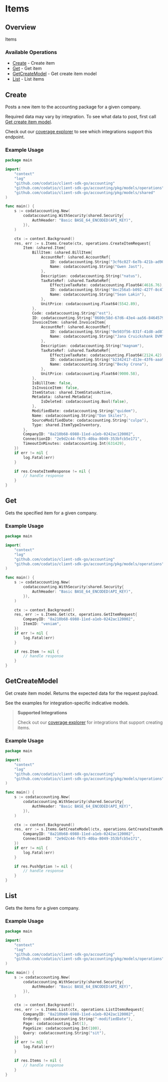 # Items

## Overview

Items

### Available Operations

* [Create](#create) - Create item
* [Get](#get) - Get item
* [GetCreateModel](#getcreatemodel) - Get create item model
* [List](#list) - List items

## Create

Posts a new item to the accounting package for a given company.

Required data may vary by integration. To see what data to post, first call [Get create item model](https://docs.codat.io/accounting-api#/operations/get-create-items-model).

Check out our [coverage explorer](https://knowledge.codat.io/supported-features/accounting?view=tab-by-data-type&dataType=items) to see which integrations support this endpoint.

### Example Usage

```go
package main

import(
	"context"
	"log"
	"github.com/codatio/client-sdk-go/accounting"
	"github.com/codatio/client-sdk-go/accounting/pkg/models/operations"
	"github.com/codatio/client-sdk-go/accounting/pkg/models/shared"
)

func main() {
    s := codataccounting.New(
        codataccounting.WithSecurity(shared.Security{
            AuthHeader: "Basic BASE_64_ENCODED(API_KEY)",
        }),
    )

    ctx := context.Background()
    res, err := s.Items.Create(ctx, operations.CreateItemRequest{
        Item: &shared.Item{
            BillItem: &shared.BillItem{
                AccountRef: &shared.AccountRef{
                    ID: codataccounting.String("3cf6c027-6e7b-421b-ad90-d2743fd6c2a1"),
                    Name: codataccounting.String("Gwen Jast"),
                },
                Description: codataccounting.String("natus"),
                TaxRateRef: &shared.TaxRateRef{
                    EffectiveTaxRate: codataccounting.Float64(4616.76),
                    ID: codataccounting.String("8ec256a5-b092-427f-8c47-996c977bbc57"),
                    Name: codataccounting.String("Sean Lakin"),
                },
                UnitPrice: codataccounting.Float64(5542.89),
            },
            Code: codataccounting.String("est"),
            ID: codataccounting.String("8600c58d-67d6-43e4-aa56-8464579cfc6c"),
            InvoiceItem: &shared.InvoiceItem{
                AccountRef: &shared.AccountRef{
                    ID: codataccounting.String("0e503f56-831f-41d8-ad87-b28e8afabc98"),
                    Name: codataccounting.String("Jana Cruickshank DVM"),
                },
                Description: codataccounting.String("magnam"),
                TaxRateRef: &shared.TaxRateRef{
                    EffectiveTaxRate: codataccounting.Float64(2124.42),
                    ID: codataccounting.String("b2342417-d13e-43f6-aaa9-ae4ae8ab4a9c"),
                    Name: codataccounting.String("Becky Crona"),
                },
                UnitPrice: codataccounting.Float64(9000.58),
            },
            IsBillItem: false,
            IsInvoiceItem: false,
            ItemStatus: shared.ItemStatusActive,
            Metadata: &shared.Metadata{
                IsDeleted: codataccounting.Bool(false),
            },
            ModifiedDate: codataccounting.String("quidem"),
            Name: codataccounting.String("Dan Skiles"),
            SourceModifiedDate: codataccounting.String("culpa"),
            Type: shared.ItemTypeInventory,
        },
        CompanyID: "8a210b68-6988-11ed-a1eb-0242ac120002",
        ConnectionID: "2e9d2c44-f675-40ba-8049-353bfcb5e171",
        TimeoutInMinutes: codataccounting.Int(631429),
    })
    if err != nil {
        log.Fatal(err)
    }

    if res.CreateItemResponse != nil {
        // handle response
    }
}
```

## Get

Gets the specified item for a given company.

### Example Usage

```go
package main

import(
	"context"
	"log"
	"github.com/codatio/client-sdk-go/accounting"
	"github.com/codatio/client-sdk-go/accounting/pkg/models/operations"
)

func main() {
    s := codataccounting.New(
        codataccounting.WithSecurity(shared.Security{
            AuthHeader: "Basic BASE_64_ENCODED(API_KEY)",
        }),
    )

    ctx := context.Background()
    res, err := s.Items.Get(ctx, operations.GetItemRequest{
        CompanyID: "8a210b68-6988-11ed-a1eb-0242ac120002",
        ItemID: "veniam",
    })
    if err != nil {
        log.Fatal(err)
    }

    if res.Item != nil {
        // handle response
    }
}
```

## GetCreateModel

Get create item model. Returns the expected data for the request payload.

See the examples for integration-specific indicative models.

> **Supported Integrations**
> 
> Check out our [coverage explorer](https://knowledge.codat.io/supported-features/accounting?view=tab-by-data-type&dataType=items) for integrations that support creating items.

### Example Usage

```go
package main

import(
	"context"
	"log"
	"github.com/codatio/client-sdk-go/accounting"
	"github.com/codatio/client-sdk-go/accounting/pkg/models/operations"
)

func main() {
    s := codataccounting.New(
        codataccounting.WithSecurity(shared.Security{
            AuthHeader: "Basic BASE_64_ENCODED(API_KEY)",
        }),
    )

    ctx := context.Background()
    res, err := s.Items.GetCreateModel(ctx, operations.GetCreateItemsModelRequest{
        CompanyID: "8a210b68-6988-11ed-a1eb-0242ac120002",
        ConnectionID: "2e9d2c44-f675-40ba-8049-353bfcb5e171",
    })
    if err != nil {
        log.Fatal(err)
    }

    if res.PushOption != nil {
        // handle response
    }
}
```

## List

Gets the items for a given company.

### Example Usage

```go
package main

import(
	"context"
	"log"
	"github.com/codatio/client-sdk-go/accounting"
	"github.com/codatio/client-sdk-go/accounting/pkg/models/operations"
)

func main() {
    s := codataccounting.New(
        codataccounting.WithSecurity(shared.Security{
            AuthHeader: "Basic BASE_64_ENCODED(API_KEY)",
        }),
    )

    ctx := context.Background()
    res, err := s.Items.List(ctx, operations.ListItemsRequest{
        CompanyID: "8a210b68-6988-11ed-a1eb-0242ac120002",
        OrderBy: codataccounting.String("-modifiedDate"),
        Page: codataccounting.Int(1),
        PageSize: codataccounting.Int(100),
        Query: codataccounting.String("sit"),
    })
    if err != nil {
        log.Fatal(err)
    }

    if res.Items != nil {
        // handle response
    }
}
```
